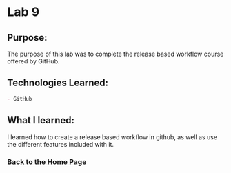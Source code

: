 # Lab 9

## Purpose:
The purpose of this lab was to complete the release based workflow course offered by GitHub.

## Technologies Learned:
```markdown
- GitHub
```
## What I learned:
I learned how to create a release based workflow in github, as well as use the different features included with it.  


### [Back to the Home Page](http://uo-cit-bradyr57.github.io/bradyr57.github.io/)
